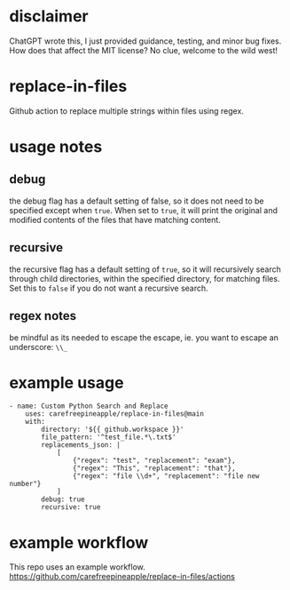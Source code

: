 # disclaimer
ChatGPT wrote this, I just provided guidance, testing, and minor bug fixes.  How does that affect the MIT license?  No clue, welcome to the wild west!

# replace-in-files
Github action to replace multiple strings within files using regex.

# usage notes
## debug
the debug flag has a default setting of false, so it does not need to be specified except when `true`.  When set to `true`, it will print the original and modified contents of the files that have matching content.

## recursive
the recursive flag has a default setting of `true`, so it will recursively search through child directories, within the specified directory, for matching files.  Set this to `false` if you do not want a recursive search.

## regex notes
be mindful as its needed to escape the escape, ie. you want to escape an underscore: `\\_`

# example usage
```
- name: Custom Python Search and Replace
    uses: carefreepineapple/replace-in-files@main
    with:
        directory: '${{ github.workspace }}'
        file_pattern: '^test_file.*\.txt$'
        replacements_json: |
            [
                {"regex": "test", "replacement": "exam"},
                {"regex": "This", "replacement": "that"},
                {"regex": "file \\d+", "replacement": "file new number"}
            ]
        debug: true
        recursive: true
```

# example workflow
This repo uses an example workflow. https://github.com/carefreepineapple/replace-in-files/actions